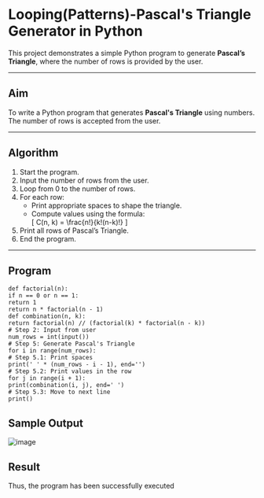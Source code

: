 #  Looping(Patterns)-Pascal's Triangle Generator in Python

This project demonstrates a simple Python program to generate **Pascal’s Triangle**, where the number of rows is provided by the user.

---

##  Aim

To write a Python program that generates **Pascal's Triangle** using numbers. The number of rows is accepted from the user.

---

##  Algorithm

1. Start the program.
2. Input the number of rows from the user.
3. Loop from 0 to the number of rows.
4. For each row:
   - Print appropriate spaces to shape the triangle.
   - Compute values using the formula:  
     \[
     C(n, k) = \frac{n!}{k!(n-k)!}
     \]
5. Print all rows of Pascal’s Triangle.
6. End the program.

---

##  Program
~~~
def factorial(n): 
if n == 0 or n == 1: 
return 1 
return n * factorial(n - 1) 
def combination(n, k): 
return factorial(n) // (factorial(k) * factorial(n - k)) 
# Step 2: Input from user 
num_rows = int(input()) 
# Step 5: Generate Pascal's Triangle 
for i in range(num_rows): 
# Step 5.1: Print spaces 
print(' ' * (num_rows - i - 1), end='') 
# Step 5.2: Print values in the row 
for j in range(i + 1): 
print(combination(i, j), end=' ')
# Step 5.3: Move to next line 
print()
~~~
## Sample Output
![image](https://github.com/user-attachments/assets/93510fb5-8b25-4fc1-8dee-20687ac4d7d7)

## Result
Thus, the program has been successfully executed 
